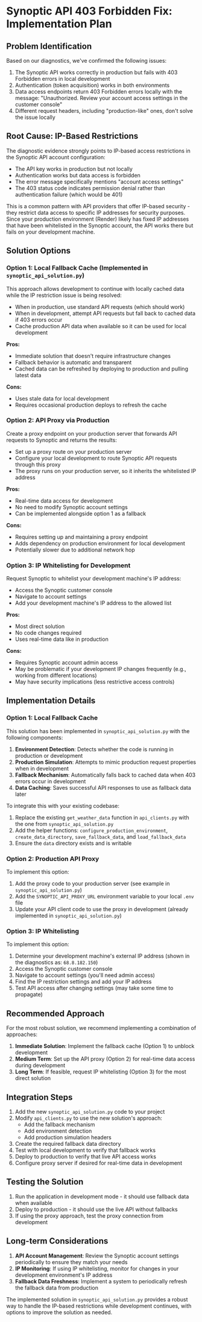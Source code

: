 # Synoptic API 403 Forbidden Fix: Implementation Plan

## Problem Identification

Based on our diagnostics, we've confirmed the following issues:

1. The Synoptic API works correctly in production but fails with 403 Forbidden errors in local development
2. Authentication (token acquisition) works in both environments
3. Data access endpoints return 403 Forbidden errors locally with the message: "Unauthorized. Review your account access settings in the customer console"
4. Different request headers, including "production-like" ones, don't solve the issue locally

## Root Cause: IP-Based Restrictions

The diagnostic evidence strongly points to IP-based access restrictions in the Synoptic API account configuration:

- The API key works in production but not locally
- Authentication works but data access is forbidden
- The error message specifically mentions "account access settings"
- The 403 status code indicates permission denial rather than authentication failure (which would be 401)

This is a common pattern with API providers that offer IP-based security - they restrict data access to specific IP addresses for security purposes. Since your production environment (Render) likely has fixed IP addresses that have been whitelisted in the Synoptic account, the API works there but fails on your development machine.

## Solution Options

### Option 1: Local Fallback Cache (Implemented in `synoptic_api_solution.py`)

This approach allows development to continue with locally cached data while the IP restriction issue is being resolved:

- When in production, use standard API requests (which should work)
- When in development, attempt API requests but fall back to cached data if 403 errors occur
- Cache production API data when available so it can be used for local development

**Pros:** 
- Immediate solution that doesn't require infrastructure changes
- Fallback behavior is automatic and transparent
- Cached data can be refreshed by deploying to production and pulling latest data

**Cons:**
- Uses stale data for local development
- Requires occasional production deploys to refresh the cache

### Option 2: API Proxy via Production

Create a proxy endpoint on your production server that forwards API requests to Synoptic and returns the results:

- Set up a proxy route on your production server
- Configure your local development to route Synoptic API requests through this proxy
- The proxy runs on your production server, so it inherits the whitelisted IP address

**Pros:**
- Real-time data access for development
- No need to modify Synoptic account settings
- Can be implemented alongside option 1 as a fallback

**Cons:**
- Requires setting up and maintaining a proxy endpoint
- Adds dependency on production environment for local development
- Potentially slower due to additional network hop

### Option 3: IP Whitelisting for Development

Request Synoptic to whitelist your development machine's IP address:

- Access the Synoptic customer console
- Navigate to account settings
- Add your development machine's IP address to the allowed list

**Pros:**
- Most direct solution
- No code changes required
- Uses real-time data like in production

**Cons:**
- Requires Synoptic account admin access
- May be problematic if your development IP changes frequently (e.g., working from different locations)
- May have security implications (less restrictive access controls)

## Implementation Details

### Option 1: Local Fallback Cache

This solution has been implemented in `synoptic_api_solution.py` with the following components:

1. **Environment Detection**: Detects whether the code is running in production or development
2. **Production Simulation**: Attempts to mimic production request properties when in development
3. **Fallback Mechanism**: Automatically falls back to cached data when 403 errors occur in development
4. **Data Caching**: Saves successful API responses to use as fallback data later

To integrate this with your existing codebase:

1. Replace the existing `get_weather_data` function in `api_clients.py` with the one from `synoptic_api_solution.py`
2. Add the helper functions: `configure_production_environment`, `create_data_directory`, `save_fallback_data`, and `load_fallback_data`
3. Ensure the `data` directory exists and is writable

### Option 2: Production API Proxy

To implement this option:

1. Add the proxy code to your production server (see example in `synoptic_api_solution.py`)
2. Add the `SYNOPTIC_API_PROXY_URL` environment variable to your local `.env` file
3. Update your API client code to use the proxy in development (already implemented in `synoptic_api_solution.py`)

### Option 3: IP Whitelisting

To implement this option:

1. Determine your development machine's external IP address (shown in the diagnostics as: `68.8.182.150`)
2. Access the Synoptic customer console
3. Navigate to account settings (you'll need admin access)
4. Find the IP restriction settings and add your IP address
5. Test API access after changing settings (may take some time to propagate)

## Recommended Approach

For the most robust solution, we recommend implementing a combination of approaches:

1. **Immediate Solution**: Implement the fallback cache (Option 1) to unblock development
2. **Medium Term**: Set up the API proxy (Option 2) for real-time data access during development
3. **Long Term**: If feasible, request IP whitelisting (Option 3) for the most direct solution

## Integration Steps

1. Add the new `synoptic_api_solution.py` code to your project
2. Modify `api_clients.py` to use the new solution's approach:
   - Add the fallback mechanism
   - Add environment detection
   - Add production simulation headers
3. Create the required fallback data directory
4. Test with local development to verify that fallback works
5. Deploy to production to verify that live API access works
6. Configure proxy server if desired for real-time data in development

## Testing the Solution

1. Run the application in development mode - it should use fallback data when available
2. Deploy to production - it should use the live API without fallbacks
3. If using the proxy approach, test the proxy connection from development

## Long-term Considerations

1. **API Account Management**: Review the Synoptic account settings periodically to ensure they match your needs
2. **IP Monitoring**: If using IP whitelisting, monitor for changes in your development environment's IP address
3. **Fallback Data Freshness**: Implement a system to periodically refresh the fallback data from production

The implemented solution in `synoptic_api_solution.py` provides a robust way to handle the IP-based restrictions while development continues, with options to improve the solution as needed.
